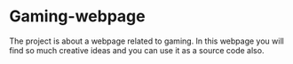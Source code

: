 # Gaming-webpage
The project is about a webpage related to gaming. In this webpage you will find so much creative ideas and you can use it as a source code also.
